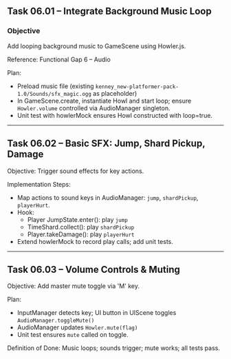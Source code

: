 ## Task 06.01 – Integrate Background Music Loop

### Objective
Add looping background music to GameScene using Howler.js.

Reference: Functional Gap 6 – Audio

Plan:
- Preload music file (existing `kenney_new-platformer-pack-1.0/Sounds/sfx_magic.ogg` as placeholder)
- In GameScene.create, instantiate Howl and start loop; ensure `Howler.volume` controlled via AudioManager singleton.
- Unit test with howlerMock ensures Howl constructed with loop=true.

---

## Task 06.02 – Basic SFX: Jump, Shard Pickup, Damage

Objective: Trigger sound effects for key actions.

Implementation Steps:
- Map actions to sound keys in AudioManager: `jump`, `shardPickup`, `playerHurt`.
- Hook:
  - Player JumpState.enter(): play `jump`
  - TimeShard.collect(): play `shardPickup`
  - Player.takeDamage(): play `playerHurt`
- Extend howlerMock to record play calls; add unit tests.

---

## Task 06.03 – Volume Controls & Muting

Objective: Add master mute toggle via 'M' key.

Plan:
- InputManager detects key; UI button in UIScene toggles `AudioManager.toggleMute()`
- AudioManager updates `Howler.mute(flag)`
- Unit test ensures `mute` called on toggle.

Definition of Done: Music loops; sounds trigger; mute works; all tests pass. 